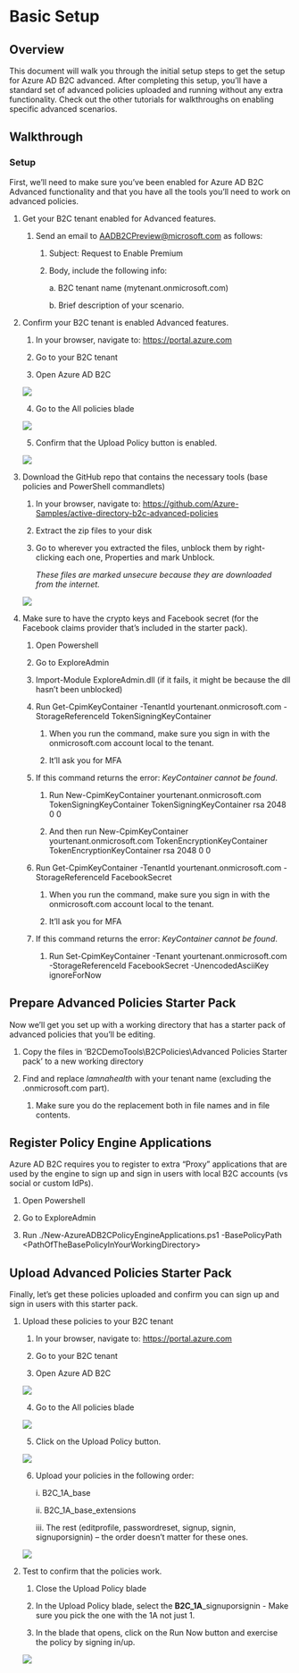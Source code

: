 # Basic Setup

## Overview

This document will walk you through the initial setup steps to get the
setup for Azure AD B2C advanced. After completing this setup, you’ll
have a standard set of advanced policies uploaded and running without
any extra functionality. Check out the other tutorials for walkthroughs
on enabling specific advanced scenarios.

## Walkthrough

### Setup

First, we’ll need to make sure you’ve been enabled for Azure AD B2C
Advanced functionality and that you have all the tools you’ll need to
work on advanced policies.

1.  Get your B2C tenant enabled for Advanced features.

    1.  Send an email to <AADB2CPreview@microsoft.com> as follows:

        1.  Subject: Request to Enable Premium

        2.  Body, include the following info:

            a.  B2C tenant name (mytenant.onmicrosoft.com)

            b.  Brief description of your scenario.

2.  Confirm your B2C tenant is enabled Advanced features.

    1.  In your browser, navigate to: <https://portal.azure.com>

    2.  Go to your B2C tenant

    3.  Open Azure AD B2C

    ![](media/setup_01.png)

    4.  Go to the All policies blade

    ![](media/setup_02.png)

    5.  Confirm that the Upload Policy button is enabled.

    ![](media/setup_03.png)

3.  Download the GitHub repo that contains the necessary tools (base
    policies and PowerShell commandlets)

    1.  In your browser, navigate to:
        <https://github.com/Azure-Samples/active-directory-b2c-advanced-policies>

    2.  Extract the zip files to your disk

    3.  Go to wherever you extracted the files, unblock them by
        right-clicking each one, Properties and mark Unblock.

        *These files are marked unsecure because they are downloaded
        from the internet.*

    ![](media/setup_04.png)

4.  Make sure to have the crypto keys and Facebook secret (for the
    Facebook claims provider that’s included in the starter pack).

    1.  Open Powershell

    2.  Go to ExploreAdmin

    3.  Import-Module ExploreAdmin.dll (if it fails, it might be because
        the dll hasn’t been unblocked)

    4.  Run Get-CpimKeyContainer -TenantId yourtenant.onmicrosoft.com
        -StorageReferenceId TokenSigningKeyContainer

        1.  When you run the command, make sure you sign in with the
            onmicrosoft.com account local to the tenant.

        2. It’ll ask you for MFA

    5.  If this command returns the error: *KeyContainer cannot be
        found*.

        1.  Run New-CpimKeyContainer yourtenant.onmicrosoft.com
            TokenSigningKeyContainer TokenSigningKeyContainer rsa 2048 0
            0

        2. And then run New-CpimKeyContainer yourtenant.onmicrosoft.com
            TokenEncryptionKeyContainer TokenEncryptionKeyContainer rsa
            2048 0 0

    6.  Run Get-CpimKeyContainer -TenantId yourtenant.onmicrosoft.com
        -StorageReferenceId FacebookSecret

        1.  When you run the command, make sure you sign in with the
            onmicrosoft.com account local to the tenant.

        2. It’ll ask you for MFA

    7.  If this command returns the error: *KeyContainer cannot be
        found*.

        1.  Run Set-CpimKeyContainer -Tenant yourtenant.onmicrosoft.com
            -StorageReferenceId FacebookSecret -UnencodedAsciiKey
            ignoreForNow

Prepare Advanced Policies Starter Pack
--------------------------------------

Now we’ll get you set up with a working directory that has a starter
pack of advanced policies that you’ll be editing.

1.  Copy the files in ‘B2CDemoTools\\B2CPolicies\\Advanced Policies
    Starter pack’ to a new working directory

2.  Find and replace *lamnahealth* with your tenant name (excluding the
    .onmicrosoft.com part).

    1.  Make sure you do the replacement both in file names and in file
        contents.

Register Policy Engine Applications
-----------------------------------

Azure AD B2C requires you to register to extra “Proxy” applications that
are used by the engine to sign up and sign in users with local B2C
accounts (vs social or custom IdPs).

1.  Open Powershell

2.  Go to ExploreAdmin

3.  Run ./New-AzureADB2CPolicyEngineApplications.ps1 -BasePolicyPath
    &lt;PathOfTheBasePolicyInYourWorkingDirectory&gt;

Upload Advanced Policies Starter Pack
-------------------------------------

Finally, let’s get these policies uploaded and confirm you can sign up
and sign in users with this starter pack.

1.  Upload these policies to your B2C tenant

    1.  In your browser, navigate to: <https://portal.azure.com>

    2.  Go to your B2C tenant

    3.  Open Azure AD B2C

    ![](media/setup_05.png)

    4.  Go to the All policies blade

    ![](media/setup_06.png)

    5.  Click on the Upload Policy button.

    ![](media/setup_07.png)

    6.  Upload your policies in the following order:

        i.  B2C\_1A\_base

        ii. B2C\_1A\_base\_extensions

        iii. The rest (editprofile, passwordreset, signup, signin,
            signuporsignin) – the order doesn’t matter for these ones.

    ![](media/setup_08.png)

2.  Test to confirm that the policies work.

    1.  Close the Upload Policy blade

    2.  In the Upload Policy blade, select the
        **B2C\_1A**\_signuporsignin - Make sure you pick the one with
        the 1A not just 1.

    3.  In the blade that opens, click on the Run Now button and
        exercise the policy by signing in/up.

    ![](media/setup_09.png)
